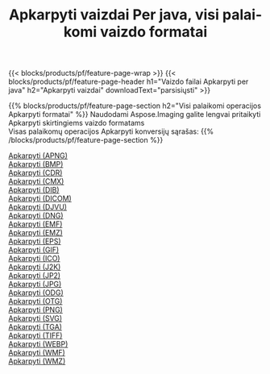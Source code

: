 ﻿---
title: Apkarpyti vaizdai Per java, visi palaikomi vaizdo formatai 
weight: 3920
url: /lt/java/crop 
lang: lt
langdirlevel: 2
locales: zh-hans,ja,it,ru,de,es,fr,nl,id,lt,pl,pt,vi,tr,ko,zh-hant,ar,hi,th,sv,cs,uk,he
description: Naudodami Aspose.Imaging galite lengvai sukurti Apkarpyti vaizdus per java
---

{{< blocks/products/pf/feature-page-wrap >}}
{{< blocks/products/pf/feature-page-header h1="Vaizdo failai Apkarpyti per java" h2="Apkarpyti vaizdai" downloadText="parsisiųsti" >}}


{{% blocks/products/pf/feature-page-section  h2="Visi palaikomi operacijos Apkarpyti formatai" %}}
Naudodami Aspose.Imaging galite lengvai pritaikyti Apkarpyti skirtingiems vaizdo formatams
<br/>
Visas palaikomų operacijos Apkarpyti konversijų sąrašas:
{{% /blocks/products/pf/feature-page-section %}}
<div class="container-fluid productfamilypage bg-gray">
    <div class="convertypes bg-gray agp-content section">
        <div class="container">
		<div class="row other-converters">
		    <div class='col-md-2 other-converter remove-lp remove-rp'><a href="/imaging/lt/java/crop/apng" >Apkarpyti (APNG)</a></div><div class='col-md-2 other-converter remove-lp remove-rp'><a href="/imaging/lt/java/crop/bmp" >Apkarpyti (BMP)</a></div><div class='col-md-2 other-converter remove-lp remove-rp'><a href="/imaging/lt/java/crop/cdr" >Apkarpyti (CDR)</a></div><div class='col-md-2 other-converter remove-lp remove-rp'><a href="/imaging/lt/java/crop/cmx" >Apkarpyti (CMX)</a></div><div class='col-md-2 other-converter remove-lp remove-rp'><a href="/imaging/lt/java/crop/dib" >Apkarpyti (DIB)</a></div><div class='col-md-2 other-converter remove-lp remove-rp'><a href="/imaging/lt/java/crop/dicom" >Apkarpyti (DICOM)</a></div><div class='col-md-2 other-converter remove-lp remove-rp'><a href="/imaging/lt/java/crop/djvu" >Apkarpyti (DJVU)</a></div><div class='col-md-2 other-converter remove-lp remove-rp'><a href="/imaging/lt/java/crop/dng" >Apkarpyti (DNG)</a></div><div class='col-md-2 other-converter remove-lp remove-rp'><a href="/imaging/lt/java/crop/emf" >Apkarpyti (EMF)</a></div><div class='col-md-2 other-converter remove-lp remove-rp'><a href="/imaging/lt/java/crop/emz" >Apkarpyti (EMZ)</a></div><div class='col-md-2 other-converter remove-lp remove-rp'><a href="/imaging/lt/java/crop/eps" >Apkarpyti (EPS)</a></div><div class='col-md-2 other-converter remove-lp remove-rp'><a href="/imaging/lt/java/crop/gif" >Apkarpyti (GIF)</a></div><div class='col-md-2 other-converter remove-lp remove-rp'><a href="/imaging/lt/java/crop/ico" >Apkarpyti (ICO)</a></div><div class='col-md-2 other-converter remove-lp remove-rp'><a href="/imaging/lt/java/crop/j2k" >Apkarpyti (J2K)</a></div><div class='col-md-2 other-converter remove-lp remove-rp'><a href="/imaging/lt/java/crop/jp2" >Apkarpyti (JP2)</a></div><div class='col-md-2 other-converter remove-lp remove-rp'><a href="/imaging/lt/java/crop/jpg" >Apkarpyti (JPG)</a></div><div class='col-md-2 other-converter remove-lp remove-rp'><a href="/imaging/lt/java/crop/odg" >Apkarpyti (ODG)</a></div><div class='col-md-2 other-converter remove-lp remove-rp'><a href="/imaging/lt/java/crop/otg" >Apkarpyti (OTG)</a></div><div class='col-md-2 other-converter remove-lp remove-rp'><a href="/imaging/lt/java/crop/png" >Apkarpyti (PNG)</a></div><div class='col-md-2 other-converter remove-lp remove-rp'><a href="/imaging/lt/java/crop/svg" >Apkarpyti (SVG)</a></div><div class='col-md-2 other-converter remove-lp remove-rp'><a href="/imaging/lt/java/crop/tga" >Apkarpyti (TGA)</a></div><div class='col-md-2 other-converter remove-lp remove-rp'><a href="/imaging/lt/java/crop/tiff" >Apkarpyti (TIFF)</a></div><div class='col-md-2 other-converter remove-lp remove-rp'><a href="/imaging/lt/java/crop/webp" >Apkarpyti (WEBP)</a></div><div class='col-md-2 other-converter remove-lp remove-rp'><a href="/imaging/lt/java/crop/wmf" >Apkarpyti (WMF)</a></div><div class='col-md-2 other-converter remove-lp remove-rp'><a href="/imaging/lt/java/crop/wmz" >Apkarpyti (WMZ)</a></div>
                </div>
        </div>
    </div>
</div>
<br/>
